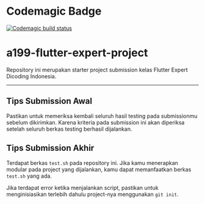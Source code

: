 # Codemagic Badge

[![Codemagic build status](https://api.codemagic.io/apps/64c03ed24b3694116917187b/release-workflow/status_badge.svg)](https://codemagic.io/apps/64c03ed24b3694116917187b/release-workflow/latest_build)

# a199-flutter-expert-project

Repository ini merupakan starter project submission kelas Flutter Expert Dicoding Indonesia.

---

## Tips Submission Awal

Pastikan untuk memeriksa kembali seluruh hasil testing pada submissionmu sebelum dikirimkan. Karena kriteria pada submission ini akan diperiksa setelah seluruh berkas testing berhasil dijalankan.

## Tips Submission Akhir

Terdapat berkas `test.sh` pada repository ini. Jika kamu menerapkan modular pada project yang dijalankan, kamu dapat memanfaatkan berkas `test.sh` yang ada.

Jika terdapat error ketika menjalankan script, pastikan untuk menginisiasikan terlebih dahulu project-nya menggunakan `git init`.
